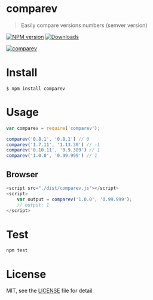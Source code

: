 # comparev
> Easily compare versions numbers (semver version)

[![NPM version][npm-image]][npm-url] [![Downloads][downloads-image]][npm-url]

[![comparev](https://nodei.co/npm/comparev.png)](https://npmjs.org/package/comparev)

[npm-url]: https://npmjs.org/package/comparev
[downloads-image]: http://img.shields.io/npm/dm/comparev.svg
[npm-image]: http://img.shields.io/npm/v/comparev.svg

# Install

```
$ npm install comparev
```

# Usage

```js
var comparev = require('comparev');

comparev('0.8.1', '0.8.1') // 0
comparev('1.7.11', '1.13.30') // -1
comparev('0.10.11', '0.9.389') // 1
comparev('1.0.0', '0.99.999') // 1
```

## Browser

```js
<script src="./dist/comparev.js"></script>
<script>
    var output = comparev('1.0.0', '0.99.999');
    // output: 1
</script>
```

# Test

```
npm test
```

# License

MIT, see the [LICENSE](/LICENSE) file for detail.